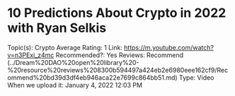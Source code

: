 # 10 Predictions About Crypto in 2022 with Ryan Selkis

Topic(s): Crypto
Average Rating: 1
Link: https://m.youtube.com/watch?v=n3PExi_z4mc
Recommended?: Yes
Reviews: Recommend  (../Dream%20DAO%20open%20library%20-%20resource%20reviews%208300b594497a424eb2e6980eee162cf9/Recommend%20bd39d3df4eb946aca22e7699c864bb51.md)
Type: Video
When we upload it: January 4, 2022 12:03 PM